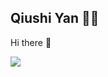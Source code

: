 
## Qiushi Yan 👨‍💻

Hi there :wave:

<img src="https://github-readme-stats.vercel.app/api?username=enixam&show_icons=true&theme=blueberry" />










